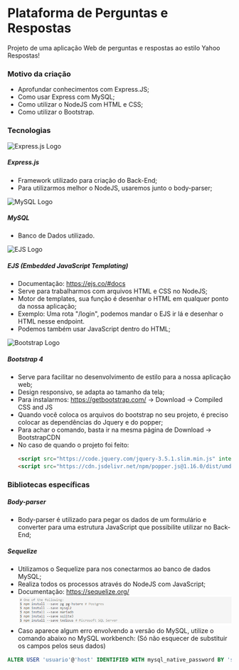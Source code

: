# Plataforma de Perguntas e Respostas
Projeto de uma aplicação Web de perguntas e respostas ao estilo Yahoo Respostas!

### Motivo da criação
   
  * Aprofundar conhecimentos com Express.JS;
  * Como usar Express com MySQL;
  * Como utilizar o NodeJS com HTML e CSS;
  * Como utilizar o Bootstrap.
  
### Tecnologias
   
  ![Express.js Logo](https://d2vs8yx90uvogk.cloudfront.net/2019/11/ExpressJS.png) 
  ##### Express.js
  * Framework utilizado para criação do Back-End;
  * Para utilizarmos melhor o NodeJS, usaremos junto o body-parser;
  
  
  
  
  ![MySQL Logo](https://lh3.googleusercontent.com/proxy/RlcmOWBHcMgJzalWhw6wgngkgNEv2CobGFFdjGJFIm3OKQdyMF6ppY7uzTGw_4D2Syw62aejWS_2cs31Ee0KCm7W6HidRISWkU9LTdz_2CfKmnDZ26TKGyLMEAE)
  ##### MySQL
  * Banco de Dados utilizado.
  
  
  
  
  ![EJS Logo](https://glatchdesign.com/wp-content/uploads/2016/04/eyecatch_160417.gif)
  ##### EJS (Embedded JavaScript Templating)
  * Documentação: https://ejs.co/#docs
  * Serve para trabalharmos com arquivos HTML e CSS no NodeJS;
  * Motor de templates, sua função é desenhar o HTML em qualquer ponto da nossa aplicação;
  * Exemplo: Uma rota "/login", podemos mandar o EJS ir lá e desenhar o HTML nesse endpoint.
  * Podemos também usar JavaScript dentro do HTML;
  
  ![Bootstrap Logo](https://miro.medium.com/fit/c/1838/551/1*TJT7z7w3baYO0ON-6RbaYA.png)
  ##### Bootstrap 4
  * Serve para facilitar no desenvolvimento de estilo para a nossa aplicação web;
  * Design responsivo, se adapta ao tamanho da tela;
  * Para instalarmos:  https://getbootstrap.com/ -> Download -> Compiled CSS and JS
  * Quando você coloca os arquivos do bootstrap no seu projeto, é preciso colocar as dependências do Jquery e do popper;
  * Para achar o comando, basta ir na mesma página de Download -> BootstrapCDN
  * No caso de quando o projeto foi feito:
	```html  
	<script src="https://code.jquery.com/jquery-3.5.1.slim.min.js" integrity="sha384-DfXdz2htPH0lsSSs5nCTpuj/zy4C+OGpamoFVy38MVBnE+IbbVYUew+OrCXaRkfj" crossorigin="anonymous"></script>
	<script src="https://cdn.jsdelivr.net/npm/popper.js@1.16.0/dist/umd/popper.min.js" integrity="sha384-Q6E9RHvbIyZFJoft+2mJbHaEWldlvI9IOYy5n3zV9zzTtmI3UksdQRVvoxMfooAo" crossorigin="anonymous"></script>
	```
  
  ### Bibliotecas específicas
  
  ##### Body-parser
  * Body-parser é utilizado para pegar os dados de um formulário e converter para uma estrutura JavaScript que possibilite
	utilizar no Back-End;
  
  ##### Sequelize
  * Utilizamos o Sequelize para nos conectarmos ao banco de dados MySQL;
  * Realiza todos os processos através do NodeJS com JavaScript;
  * Documentação: https://sequelize.org/
  ![Instalações](/imgGit/cmdInstallSequelize.PNG)
  * Caso aparece algum erro envolvendo a versão do MySQL, utilize o comando abaixo no MySQL workbench: (Só não esquecer de substituir os campos pelos seus dados)
  ```sql
  ALTER USER 'usuario'@'host' IDENTIFIED WITH mysql_native_password BY 'senha'
  ```
  
  

